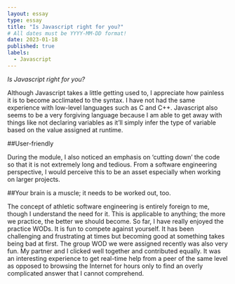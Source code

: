 ```yaml
---
layout: essay
type: essay
title: "Is Javascript right for you?"
# All dates must be YYYY-MM-DD format!
date: 2023-01-18
published: true
labels:
  - Javascript
---
```


*Is Javascript right for you?*

Although Javascript takes a little getting used to, I appreciate how painless it is to become acclimated to the syntax. I have not had the same experience with low-level languages such as C and C++. Javascript also seems to be a very forgiving language because I am able to get away with things like not declaring variables as it’ll simply infer the type of variable based on the value assigned at runtime.

##User-friendly

During the module, I also noticed an emphasis on ‘cutting down’ the code so that it is not extremely long and tedious. From a software engineering perspective, I would perceive this to be an asset especially when working on larger projects.

##Your brain is a muscle; it needs to be worked out, too.

The concept of athletic software engineering is entirely foreign to me, though I understand the need for it. This is applicable to anything; the more we practice, the better we should become. So far, I have really enjoyed the practice WODs. It is fun to compete against yourself. It has been challenging and frustrating at times but becoming good at something takes being bad at first. The group WOD we were assigned recently was also very fun. My partner and I clicked well together and contributed equally. It was an interesting experience to get real-time help from a peer of the same level as opposed to browsing the Internet for hours only to find an overly complicated answer that I cannot comprehend.
